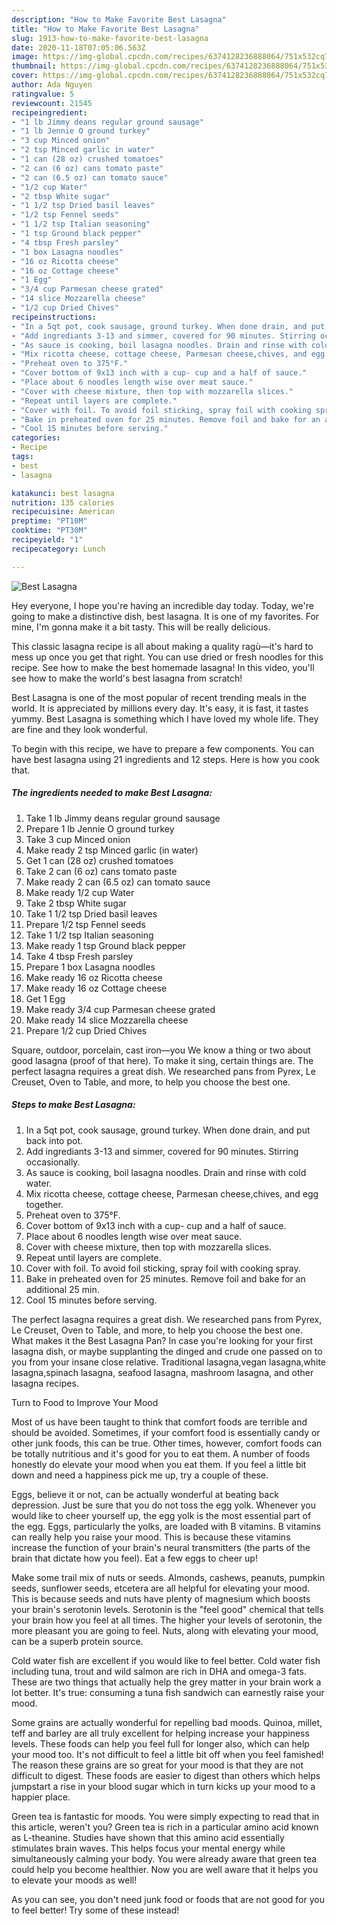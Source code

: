 ```yaml
---
description: "How to Make Favorite Best Lasagna"
title: "How to Make Favorite Best Lasagna"
slug: 1913-how-to-make-favorite-best-lasagna
date: 2020-11-18T07:05:06.563Z
image: https://img-global.cpcdn.com/recipes/6374128236888064/751x532cq70/best-lasagna-recipe-main-photo.jpg
thumbnail: https://img-global.cpcdn.com/recipes/6374128236888064/751x532cq70/best-lasagna-recipe-main-photo.jpg
cover: https://img-global.cpcdn.com/recipes/6374128236888064/751x532cq70/best-lasagna-recipe-main-photo.jpg
author: Ada Nguyen
ratingvalue: 5
reviewcount: 21545
recipeingredient:
- "1 lb Jimmy deans regular ground sausage"
- "1 lb Jennie O ground turkey"
- "3 cup Minced onion"
- "2 tsp Minced garlic in water"
- "1 can (28 oz) crushed tomatoes"
- "2 can (6 oz) cans tomato paste"
- "2 can (6.5 oz) can tomato sauce"
- "1/2 cup Water"
- "2 tbsp White sugar"
- "1 1/2 tsp Dried basil leaves"
- "1/2 tsp Fennel seeds"
- "1 1/2 tsp Italian seasoning"
- "1 tsp Ground black pepper"
- "4 tbsp Fresh parsley"
- "1 box Lasagna noodles"
- "16 oz Ricotta cheese"
- "16 oz Cottage cheese"
- "1 Egg"
- "3/4 cup Parmesan cheese grated"
- "14 slice Mozzarella cheese"
- "1/2 cup Dried Chives"
recipeinstructions:
- "In a 5qt pot, cook sausage, ground turkey. When done drain, and put back into pot."
- "Add ingrediants 3-13 and simmer, covered for 90 minutes. Stirring occasionally."
- "As sauce is cooking, boil lasagna noodles. Drain and rinse with cold water."
- "Mix ricotta cheese, cottage cheese, Parmesan cheese,chives, and egg together."
- "Preheat oven to 375°F."
- "Cover bottom of 9x13 inch with a cup- cup and a half of sauce."
- "Place about 6 noodles length wise over meat sauce."
- "Cover with cheese mixture, then top with mozzarella slices."
- "Repeat until layers are complete."
- "Cover with foil. To avoid foil sticking, spray foil with cooking spray."
- "Bake in preheated oven for 25 minutes. Remove foil and bake for an additional 25 min."
- "Cool 15 minutes before serving."
categories:
- Recipe
tags:
- best
- lasagna

katakunci: best lasagna 
nutrition: 135 calories
recipecuisine: American
preptime: "PT10M"
cooktime: "PT30M"
recipeyield: "1"
recipecategory: Lunch

---
```



![Best Lasagna](https://img-global.cpcdn.com/recipes/6374128236888064/751x532cq70/best-lasagna-recipe-main-photo.jpg)

Hey everyone, I hope you're having an incredible day today. Today, we're going to make a distinctive dish, best lasagna. It is one of my favorites. For mine, I'm gonna make it a bit tasty. This will be really delicious.

This classic lasagna recipe is all about making a quality ragù—it&#39;s hard to mess up once you get that right. You can use dried or fresh noodles for this recipe. See how to make the best homemade lasagna! In this video, you&#39;ll see how to make the world&#39;s best lasagna from scratch!

Best Lasagna is one of the most popular of recent trending meals in the world. It is appreciated by millions every day. It's easy, it is fast, it tastes yummy. Best Lasagna is something which I have loved my whole life. They are fine and they look wonderful.


To begin with this recipe, we have to prepare a few components. You can have best lasagna using 21 ingredients and 12 steps. Here is how you cook that.

<!--inarticleads1-->

##### The ingredients needed to make Best Lasagna:

1. Take 1 lb Jimmy deans regular ground sausage
1. Prepare 1 lb Jennie O ground turkey
1. Take 3 cup Minced onion
1. Make ready 2 tsp Minced garlic (in water)
1. Get 1 can (28 oz) crushed tomatoes
1. Take 2 can (6 oz) cans tomato paste
1. Make ready 2 can (6.5 oz) can tomato sauce
1. Make ready 1/2 cup Water
1. Take 2 tbsp White sugar
1. Take 1 1/2 tsp Dried basil leaves
1. Prepare 1/2 tsp Fennel seeds
1. Take 1 1/2 tsp Italian seasoning
1. Make ready 1 tsp Ground black pepper
1. Take 4 tbsp Fresh parsley
1. Prepare 1 box Lasagna noodles
1. Make ready 16 oz Ricotta cheese
1. Make ready 16 oz Cottage cheese
1. Get 1 Egg
1. Make ready 3/4 cup Parmesan cheese grated
1. Make ready 14 slice Mozzarella cheese
1. Prepare 1/2 cup Dried Chives


Square, outdoor, porcelain, cast iron—you We know a thing or two about good lasagna (proof of that here). To make it sing, certain things are. The perfect lasagna requires a great dish. We researched pans from Pyrex, Le Creuset, Oven to Table, and more, to help you choose the best one. 

<!--inarticleads2-->

##### Steps to make Best Lasagna:

1. In a 5qt pot, cook sausage, ground turkey. When done drain, and put back into pot.
1. Add ingrediants 3-13 and simmer, covered for 90 minutes. Stirring occasionally.
1. As sauce is cooking, boil lasagna noodles. Drain and rinse with cold water.
1. Mix ricotta cheese, cottage cheese, Parmesan cheese,chives, and egg together.
1. Preheat oven to 375°F.
1. Cover bottom of 9x13 inch with a cup- cup and a half of sauce.
1. Place about 6 noodles length wise over meat sauce.
1. Cover with cheese mixture, then top with mozzarella slices.
1. Repeat until layers are complete.
1. Cover with foil. To avoid foil sticking, spray foil with cooking spray.
1. Bake in preheated oven for 25 minutes. Remove foil and bake for an additional 25 min.
1. Cool 15 minutes before serving.


The perfect lasagna requires a great dish. We researched pans from Pyrex, Le Creuset, Oven to Table, and more, to help you choose the best one. What makes it the Best Lasagna Pan? In case you&#39;re looking for your first lasagna dish, or maybe supplanting the dinged and crude one passed on to you from your insane close relative. Traditional lasagna,vegan lasagna,white lasagna,spinach lasagna, seafood lasagna, mashroom lasagna, and other lasagna recipes. 

Turn to Food to Improve Your Mood


Most of us have been taught to think that comfort foods are terrible and should be avoided. Sometimes, if your comfort food is essentially candy or other junk foods, this can be true. Other times, however, comfort foods can be totally nutritious and it's good for you to eat them. A number of foods honestly do elevate your mood when you eat them. If you feel a little bit down and need a happiness pick me up, try a couple of these.

Eggs, believe it or not, can be actually wonderful at beating back depression. Just be sure that you do not toss the egg yolk. Whenever you would like to cheer yourself up, the egg yolk is the most essential part of the egg. Eggs, particularly the yolks, are loaded with B vitamins. B vitamins can really help you raise your mood. This is because these vitamins increase the function of your brain's neural transmitters (the parts of the brain that dictate how you feel). Eat a few eggs to cheer up!

Make some trail mix of nuts or seeds. Almonds, cashews, peanuts, pumpkin seeds, sunflower seeds, etcetera are all helpful for elevating your mood. This is because seeds and nuts have plenty of magnesium which boosts your brain's serotonin levels. Serotonin is the "feel good" chemical that tells your brain how you feel at all times. The higher your levels of serotonin, the more pleasant you are going to feel. Nuts, along with elevating your mood, can be a superb protein source.

Cold water fish are excellent if you would like to feel better. Cold water fish including tuna, trout and wild salmon are rich in DHA and omega-3 fats. These are two things that actually help the grey matter in your brain work a lot better. It's true: consuming a tuna fish sandwich can earnestly raise your mood. 

Some grains are actually wonderful for repelling bad moods. Quinoa, millet, teff and barley are all truly excellent for helping increase your happiness levels. These foods can help you feel full for longer also, which can help your mood too. It's not difficult to feel a little bit off when you feel famished! The reason these grains are so great for your mood is that they are not difficult to digest. These foods are easier to digest than others which helps jumpstart a rise in your blood sugar which in turn kicks up your mood to a happier place.

Green tea is fantastic for moods. You were simply expecting to read that in this article, weren't you? Green tea is rich in a particular amino acid known as L-theanine. Studies have shown that this amino acid essentially stimulates brain waves. This helps focus your mental energy while simultaneously calming your body. You were already aware that green tea could help you become healthier. Now you are well aware that it helps you to elevate your moods as well!

As you can see, you don't need junk food or foods that are not good for you to feel better! Try some of these instead!

